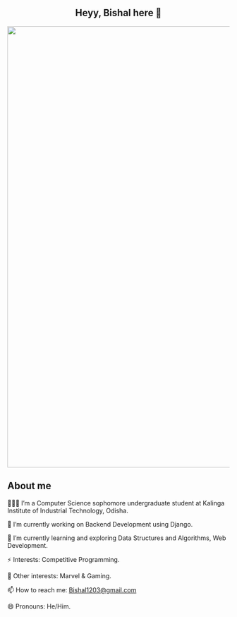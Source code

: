 <h2 align = "center"> Heyy, Bishal here 👋 </h2>
<img src="" width='1000'>

<h2> About me </h2>

👨🏻‍💻 I’m a Computer Science sophomore undergraduate student at Kalinga Institute of Industrial Technology, Odisha. 

🔭 I’m currently working on Backend Development using Django.

🌱 I’m currently learning and exploring Data Structures and Algorithms, Web Development.

⚡️ Interests: Competitive Programming. 

🍪 Other interests: Marvel & Gaming.

📫 How to reach me: Bishal1203@gmail.com

😄 Pronouns: He/Him.

